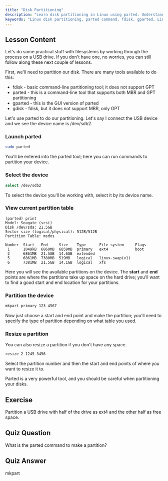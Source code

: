 ```yaml
---
title: "Disk Partitioning"
description: "Learn disk partitioning in Linux using parted. Understand how to partition, select, view, and resize disks. Get started with this beginner-friendly guide!"
keywords: "Linux disk partitioning, parted command, fdisk, gparted, Linux tutorial, beginner Linux, disk management, Linux guide"
---
```


## Lesson Content

Let's do some practical stuff with filesystems by working through the process on a USB drive. If you don't have one, no worries, you can still follow along these next couple of lessons.

First, we'll need to partition our disk. There are many tools available to do this:

- fdisk - basic command-line partitioning tool; it does not support GPT
- parted - this is a command-line tool that supports both MBR and GPT partitioning
- gparted - this is the GUI version of parted
- gdisk - fdisk, but it does not support MBR, only GPT

Let's use parted to do our partitioning. Let's say I connect the USB device and we see the device name is /dev/sdb2.

### Launch parted

```bash
sudo parted
```

You'll be entered into the parted tool; here you can run commands to partition your device.

### Select the device

```bash
select /dev/sdb2
```

To select the device you'll be working with, select it by its device name.

### View current partition table

```plaintext
(parted) print
Model: Seagate (scsi)
Disk /dev/sda: 21.5GB
Sector size (logical/physical): 512B/512B
Partition Table: msdos

Number  Start   End     Size    Type      File system     Flags
 1      1049kB  6860MB  6859MB  primary   ext4            boot
 2      6861MB  21.5GB  14.6GB  extended
 5      6861MB  7380MB  519MB   logical   linux-swap(v1)
 6      7381MB  21.5GB  14.1GB  logical   xfs
```

Here you will see the available partitions on the device. The **start** and **end** points are where the partitions take up space on the hard drive; you'll want to find a good start and end location for your partitions.

### Partition the device

```bash
mkpart primary 123 4567
```

Now just choose a start and end point and make the partition; you'll need to specify the type of partition depending on what table you used.

### Resize a partition

You can also resize a partition if you don't have any space.

```bash
resize 2 1245 3456
```

Select the partition number and then the start and end points of where you want to resize it to.

Parted is a very powerful tool, and you should be careful when partitioning your disks.

## Exercise

Partition a USB drive with half of the drive as ext4 and the other half as free space.

## Quiz Question

What is the parted command to make a partition?

## Quiz Answer

mkpart
